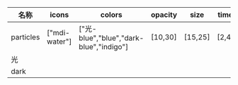 | 名称  | icons | colors | opacity | size | time | amount | rotate | primary | secondary | accent |
| --- | ----- | ------ | ------- | ---- | ---- | ------ | ------ | ------- | --------- | ------ |
| particles | ["mdi-water"] | ["光-blue","blue","dark-blue","indigo"] | [10,30] | [15,25] | [2,4] | 6 | false |  |  |  |
| 光 |  |  |  |  |  |  |  | #2A53B3 | #424242 | #275A39 |
| dark |  |  |  |  |  |  |  | #2A53B3 | #424242 | #275A39 |

